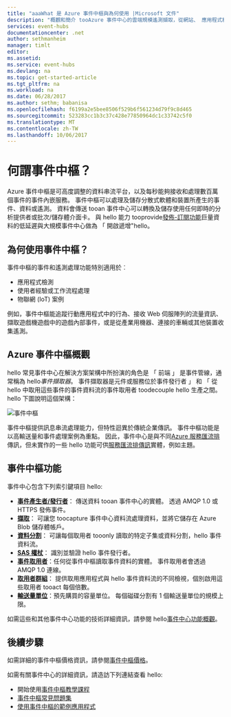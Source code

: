 ```yaml
---
title: "aaaWhat 是 Azure 事件中樞與為何使用 |Microsoft 文件"
description: "概觀和簡介 tooAzure 事件中心的雲端規模遙測擷取，從網站、 應用程式和裝置"
services: event-hubs
documentationcenter: .net
author: sethmanheim
manager: timlt
editor: 
ms.assetid: 
ms.service: event-hubs
ms.devlang: na
ms.topic: get-started-article
ms.tgt_pltfrm: na
ms.workload: na
ms.date: 06/28/2017
ms.author: sethm; babanisa
ms.openlocfilehash: f6199a2e5bee8506f529b6f561234d79f9c8d465
ms.sourcegitcommit: 523283cc1b3c37c428e77850964dc1c33742c5f0
ms.translationtype: MT
ms.contentlocale: zh-TW
ms.lasthandoff: 10/06/2017
---
```

# <a name="what-is-event-hubs"></a>何謂事件中樞？

Azure 事件中樞是可高度調整的資料串流平台，以及每秒能夠接收和處理數百萬個事件的事件內嵌服務。 事件中樞可以處理及儲存分散式軟體和裝置所產生的事件、資料或遙測。 資料會傳送 tooan 事件中心可以轉換及儲存使用任何即時的分析提供者或批次/儲存體介面卡。 與 hello 能力 tooprovide[發佈-訂閱功能](https://msdn.microsoft.com/library/aa560414.aspx)巨量資料的低延遲與大規模事件中心做為 「 開啟遞增"hello。

## <a name="why-use-event-hubs"></a>為何使用事件中樞？

事件中樞的事件和遙測處理功能特別適用於︰

* 應用程式檢測
* 使用者經驗或工作流程處理
* 物聯網 (IoT) 案例

例如，事件中樞能追蹤行動應用程式中的行為、接收 Web 伺服陣列的流量資訊、擷取遊戲機遊戲中的遊戲內部事件，或是從產業用機器、連接的車輛或其他裝置收集遙測。

## <a name="azure-event-hubs-overview"></a>Azure 事件中樞概觀

hello 常見事件中心在解決方案架構中所扮演的角色是 「 前端 」 是事件管線，通常稱為 hello*事件擷取器*。 事件擷取器是元件或服務位於事件發行者 」 和 「 從 hello 中取用這些事件的事件資料流的事件取用者 toodecouple hello 生產之間。 hello 下圖說明這個架構：

![事件中樞](./media/event-hubs-what-is-event-hubs/event_hubs_full_pipeline.png)

事件中樞提供訊息串流處理能力，但特性迴異於傳統企業傳訊。 事件中樞功能是以高輸送量和事件處理案例為重點。 因此，事件中心是與不同[Azure 服務匯流排](https://azure.microsoft.com/services/service-bus/)傳訊，但未實作的一些 hello 功能可供[服務匯流排傳訊](/azure/service-bus-messaging/)實體，例如主題。

## <a name="event-hubs-features"></a>事件中樞功能

事件中心包含下列索引鍵項目 hello:

- [**事件產生者/發行者**](event-hubs-features.md#event-publishers)： 傳送資料 tooan 事件中心的實體。 透過 AMQP 1.0 或 HTTPS 發佈事件。
- [**擷取**](event-hubs-features.md#capture)： 可讓您 toocapture 事件中心資料流處理資料，並將它儲存在 Azure Blob 儲存體帳戶。
- [**資料分割**](event-hubs-features.md#partitions)： 可讓每個取用者 tooonly 讀取的特定子集或資料分割，hello 事件資料流。
- [**SAS 權杖**](event-hubs-features.md#sas-tokens)： 識別並驗證 hello 事件發行者。
- [**事件取用者**](event-hubs-features.md#event-consumers)：任何從事件中樞讀取事件資料的實體。 事件取用者會透過 AMQP 1.0 連線。 
- [**取用者群組**](event-hubs-features.md#consumer-groups)： 提供取用應用程式與 hello 事件資料流的不同檢視，個別啟用這些取用者 tooact 每個倍數。
- [**輸送量單位**](event-hubs-features.md#capacity)：預先購買的容量單位。 每個磁碟分割有 1 個輸送量單位的規模上限。

如需這些和其他事件中心功能的技術詳細資訊，請參閱 hello[事件中心功能概觀](event-hubs-features.md)。 

## <a name="next-steps"></a>後續步驟

如需詳細的事件中樞價格資訊，請參閱[事件中樞價格](https://azure.microsoft.com/pricing/details/event-hubs/)。

如需有關事件中心的詳細資訊，請造訪下列連結查看 hello:

* 開始使用[事件中樞教學課程](event-hubs-dotnet-standard-getstarted-send.md)
* [事件中樞常見問題集](event-hubs-faq.md)
* [使用事件中樞的範例應用程式](https://github.com/Azure/azure-event-hubs/tree/master/samples)
 
 

